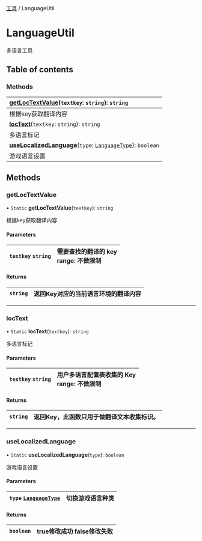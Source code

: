 [工具](../groups/工具.工具.md) / LanguageUtil

# LanguageUtil <Badge type="tip" text="Class" /> <Score text="LanguageUtil" />

多语言工具

## Table of contents

### Methods <Score text="Methods" /> 
| **[getLocTextValue](mw.LanguageUtil.md#getloctextvalue)**(`textkey`: `string`): `string`   |
| :-----|
| 根据key获取翻译内容|
| **[locText](mw.LanguageUtil.md#loctext)**(`textkey`: `string`): `string`   |
| 多语言标记|
| **[useLocalizedLanguage](mw.LanguageUtil.md#uselocalizedlanguage)**(`type`: [`LanguageType`](../enums/mw.LanguageType.md)): `boolean`   |
| 游戏语言设置|

## Methods

### getLocTextValue <Score text="getLocTextValue" /> 

• `Static` **getLocTextValue**(`textkey`): `string` 

根据key获取翻译内容

#### Parameters

| `textkey` `string` | 需要查找的翻译的 key<br> range: 不做限制 |
| :------ | :------ |

#### Returns

| `string` | 返回Key对应的当前语言环境的翻译内容 |
| :------ | :------ |

___

### locText <Score text="locText" /> 

• `Static` **locText**(`textkey`): `string` 

多语言标记

#### Parameters

| `textkey` `string` | 用户多语言配置表收集的 Key<br> range: 不做限制 |
| :------ | :------ |

#### Returns

| `string` | 返回Key，此函数只用于做翻译文本收集标识。 |
| :------ | :------ |

___

### useLocalizedLanguage <Score text="useLocalizedLanguage" /> 

• `Static` **useLocalizedLanguage**(`type`): `boolean` 

游戏语言设置

#### Parameters

| `type` [`LanguageType`](../enums/mw.LanguageType.md) | 切换游戏语言种类 |
| :------ | :------ |

#### Returns

| `boolean` | true修改成功 false修改失败 |
| :------ | :------ |
